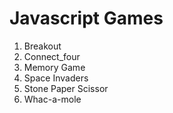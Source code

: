 # Javascript Games
1. Breakout
2. Connect_four
3. Memory Game
4. Space Invaders
5. Stone Paper Scissor
6. Whac-a-mole
